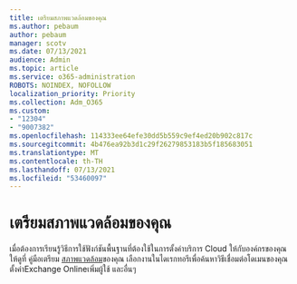 ```yaml
---
title: เตรียมสภาพแวดล้อมของคุณ
ms.author: pebaum
author: pebaum
manager: scotv
ms.date: 07/13/2021
audience: Admin
ms.topic: article
ms.service: o365-administration
ROBOTS: NOINDEX, NOFOLLOW
localization_priority: Priority
ms.collection: Adm_O365
ms.custom:
- "12304"
- "9007382"
ms.openlocfilehash: 114333ee64efe30dd5b559c9ef4ed20b902c817c
ms.sourcegitcommit: 4b476ea92b3d1c29f26279853183b5f185683051
ms.translationtype: MT
ms.contentlocale: th-TH
ms.lasthandoff: 07/13/2021
ms.locfileid: "53460097"
---
```

# <a name="prepare-your-environment"></a>เตรียมสภาพแวดล้อมของคุณ

เมื่อต้องการเรียนรู้วิธีการใช้ฟังก์ชันพื้นฐานที่ต้องใช้ในการตั้งค่าบริการ Cloud ให้กับองค์กรของคุณ ให้ดูที่ คู่มือเตรียม [สภาพแวดล้อม](https://admin.microsoft.com/adminportal/home#/modernonboarding/prepareyourenvironment)ของคุณ เลือกงานในไดเรกทอรีเพื่อค้นหาวิธีเชื่อมต่อโดเมนของคุณ ตั้งค่าExchange Onlineเพิ่มผู้ใช้ และอื่นๆ     